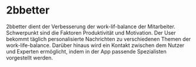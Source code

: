# 2bbetter

2bbetter dient der Verbesserung der work-lif-balance der Mitarbeiter. Schwerpunkt sind die Faktoren Produktivität und Motivation. Der User bekommt täglich personalisierte Nachrichten zu verschiedenen Themen der work-life-balance. Darüber hinaus wird ein Kontakt zwischen dem Nutzer und Experten ermöglicht, indem in der App passende Spezialisten vorgestellt werden.
